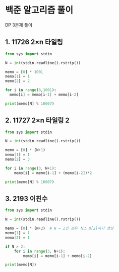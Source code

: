 # 백준 알고리즘 풀이

DP 3문제 풀이

## 1. 11726 2×n 타일링

```python
from sys import stdin

N = int(stdin.readline().rstrip())

memo = [0] * 1001
memo[1] = 1
memo[2] = 2

for i in range(3,1001):
  memo[i] = memo[i-1] + memo[i-2]

print(memo[N] % 10007)
```

## 2. 11727 2×n 타일링 2

```python
from sys import stdin

N = int(stdin.readline().rstrip())

memo = [0] * (N+1)
memo[1] = 1
memo[2] = 3

for i in range(3, N+1):
    memo[i] = memo[i-1] + (memo[i-2])*2

print(memo[N] % 10007)

```

## 3. 2193 이친수

```python
from sys import stdin

N = int(stdin.readline().rstrip())

memo = [0] * (N+2)  # N = 1인 경우 최소 m[2]까지 생성
memo[1] = 1
memo[2] = 1

if N > 2:
    for i in range(3, N+1):
        memo[i] = memo[i-1] + memo[i-2]

print(memo[N])
```
